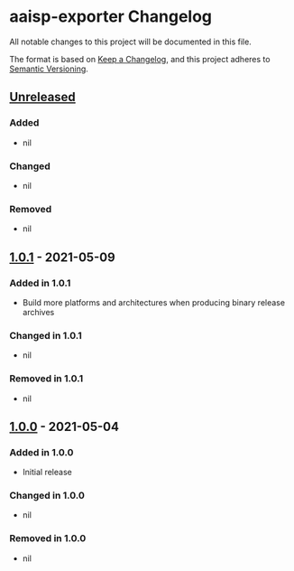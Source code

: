 # aaisp-exporter Changelog

All notable changes to this project will be documented in this file.

The format is based on [Keep a Changelog](https://keepachangelog.com/en/1.0.0/),
and this project adheres to [Semantic Versioning](https://semver.org/spec/v2.0.0.html).

## [Unreleased]

### Added

- nil

### Changed

- nil

### Removed

- nil

## [1.0.1] - 2021-05-09

### Added in 1.0.1

- Build more platforms and architectures when producing binary release archives

### Changed in 1.0.1

- nil

### Removed in 1.0.1

- nil

## [1.0.0] - 2021-05-04

### Added in 1.0.0

- Initial release

### Changed in 1.0.0

- nil

### Removed in 1.0.0

- nil

[Unreleased]: https://github.com/daveio/aaisp-exporter/compare/v1.0.1...HEAD
[1.0.1]: https://github.com/olivierlacan/keep-a-changelog/compare/v1.0.0...v1.0.1
[1.0.0]: https://github.com/daveio/aaisp-exporter/releases/tag/v1.0.0
